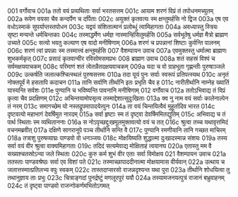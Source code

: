 001	वर्गोवाच
001a	ततो वयं प्रव्यथिताः सर्वा भरतसत्तम
001c	आयाम शरणं विप्रं तं तपोधनमच्युतम्
002a	रूपेण वयसा चैव कन्दर्पेण च दर्पिताः
002c	अयुक्तं कृतवत्यः स्म क्षन्तुमर्हसि नो द्विज
003a	एष एव वधोऽस्माकं सुपर्याप्तस्तपोधन
003c	यद्वयं संशितात्मानं प्रलोब्धुं त्वामिहागताः
004a	अवध्यास्तु स्त्रियः सृष्टा मन्यन्ते धर्मचिन्तकाः
004c	तस्माद्धर्मेण धर्मज्ञ नास्मान्हिंसितुमर्हसि
005a	सर्वभूतेषु धर्मज्ञ मैत्रो ब्राह्मण उच्यते
005c	सत्यो भवतु कल्याण एष वादो मनीषिणाम्
006a	शरणं च प्रपन्नानां शिष्टाः कुर्वन्ति पालनम्
006c	शरणं त्वां प्रपन्नाः स्म तस्मात्त्वं क्षन्तुमर्हसि
007	वैशम्पायन उवाच
007a	एवमुक्तस्तु धर्मात्मा ब्राह्मणः शुभकर्मकृत्
007c	प्रसादं कृतवान्वीर रविसोमसमप्रभः
008	ब्राह्मण उवाच
008a	शतं सहस्रं विश्वं च सर्वमक्षयवाचकम्
008c	परिमाणं शतं त्वेतन्नैतदक्षयवाचकम्
009a	यदा च वो ग्राहभूता गृह्णन्तीः पुरुषाञ्जले
009c	उत्कर्षति जलात्कश्चित्स्थलं पुरुषसत्तमः
010a	तदा यूयं पुनः सर्वाः स्वरूपं प्रतिपत्स्यथ
010c	अनृतं नोक्तपूर्वं मे हसतापि कदाचन
011a	तानि सर्वाणि तीर्थानि इतः प्रभृति चैव ह
011c	नारीतीर्थानि नाम्नेह ख्यातिं यास्यन्ति सर्वशः
011e	पुण्यानि च भविष्यन्ति पावनानि मनीषिणाम्
012	वर्गोवाच
012a	ततोऽभिवाद्य तं विप्रं कृत्वा चैव प्रदक्षिणम्
012c	अचिन्तयामोपसृत्य तस्माद्देशात्सुदुःखिताः
013a	क्व नु नाम वयं सर्वाः कालेनाल्पेन तं नरम्
013c	समागच्छेम यो नस्तद्रूपमापादयेत्पुनः
014a	ता वयं चिन्तयित्वैवं मुहूर्तादिव भारत
014c	दृष्टवत्यो महाभागं देवर्षिमुत नारदम्
015a	सर्वा हृष्टाः स्म तं दृष्ट्वा देवर्षिममितद्युतिम्
015c	अभिवाद्य च तं पार्थ स्थिताः स्म व्यथिताननाः
016a	स नोऽपृच्छद्दुःखमूलमुक्तवत्यो वयं च तत्
016c	श्रुत्वा तच्च यथावृत्तमिदं वचनमब्रवीत्
017a	दक्षिणे सागरानूपे पञ्च तीर्थानि सन्ति वै
017c	पुण्यानि रमणीयानि तानि गच्छत माचिरम्
018a	तत्राशु पुरुषव्याघ्रः पाण्डवो वो धनञ्जयः
018c	मोक्षयिष्यति शुद्धात्मा दुःखादस्मान्न संशयः
019a	तस्य सर्वा वयं वीर श्रुत्वा वाक्यमिहागताः
019c	तदिदं सत्यमेवाद्य मोक्षिताहं त्वयानघ
020a	एतास्तु मम वै सख्यश्चतस्रोऽन्या जले स्थिताः
020c	कुरु कर्म शुभं वीर एताः सर्वा विमोक्षय
021	वैशम्पायन उवाच
021a	ततस्ताः पाण्डवश्रेष्ठः सर्वा एव विशां पते
021c	तस्माच्छापाददीनात्मा मोक्षयामास वीर्यवान्
022a	उत्थाय च जलात्तस्मात्प्रतिलभ्य वपुः स्वकम्
022c	तास्तदाप्सरसो राजन्नदृश्यन्त यथा पुरा
023a	तीर्थानि शोधयित्वा तु तथानुज्ञाय ताः प्रभुः
023c	चित्राङ्गदां पुनर्द्रष्टुं मणलूरपुरं ययौ
024a	तस्यामजनयत्पुत्रं राजानं बभ्रुवाहनम्
024c	तं दृष्ट्वा पाण्डवो राजन्गोकर्णमभितोऽगमत्
